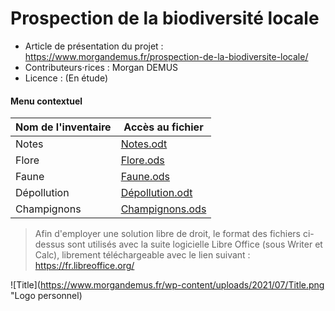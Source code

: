 # Prospection de la biodiversité locale
* Article de présentation du projet : 
https://www.morgandemus.fr/prospection-de-la-biodiversite-locale/
* Contributeurs·rices : Morgan DEMUS
* Licence : (En étude)

#### Menu contextuel
| Nom de l'inventaire | Accès au fichier |
| ------ | ------ |
| Notes | [Notes.odt][PlDb] |
| Flore | [Flore.ods][PlGh] |
| Faune | [Faune.ods][PlGd] |
| Dépollution | [Dépollution.odt][PlOd] |
| Champignons | [Champignons.ods][PlMe] |

> Afin d'employer une solution libre de droit, le format des fichiers ci-dessus sont utilisés avec la suite logicielle Libre Office (sous Writer et Calc), librement téléchargeable avec le lien suivant : https://fr.libreoffice.org/

![Title](https://www.morgandemus.fr/wp-content/uploads/2021/07/Title.png "Logo personnel)

   [PlDb]: <https://github.com/BeruNoir/Prospection-de-la-biodiversit-locale/blob/main/Notes.odt>
   [PlGh]: <https://github.com/BeruNoir/Prospection-de-la-biodiversit-locale/blob/main/Flore.ods>
   [PlGd]: <https://github.com/BeruNoir/Prospection-de-la-biodiversit-locale/blob/main/Faune.ods>
   [PlOd]: <https://github.com/BeruNoir/Prospection-de-la-biodiversit-locale/blob/main/Dépollution.odt>
   [PlMe]: <https://github.com/BeruNoir/Prospection-de-la-biodiversit-locale/blob/main/Champignons.ods>

